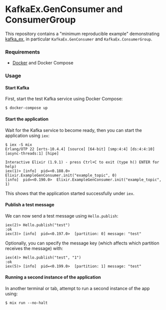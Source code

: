 # KafkaEx.GenConsumer and ConsumerGroup

This repository contains a "minimum reproducible example" demonstrating [kafka_ex](https://github.com/kafkaex/kafka_ex), in particular `KafkaEx.GenConsumer` and `KafkaEx.ConsumerGroup`.

### Requirements

* [Docker](https://docs.docker.com/install/) and Docker Compose

### Usage

#### Start Kafka

First, start the test Kafka service using Docker Compose:

```
$ docker-compose up
```

#### Start the application

Wait for the Kafka service to become ready, then you can start the application using `iex`:

```
$ iex -S mix
Erlang/OTP 22 [erts-10.4.4] [source] [64-bit] [smp:4:4] [ds:4:4:10] [async-threads:1] [hipe]

Interactive Elixir (1.9.1) - press Ctrl+C to exit (type h() ENTER for help)
iex(1)> [info]  pid=<0.188.0>  Elixir.ExampleGenConsumer.init("example_topic", 0)
[info]  pid=<0.190.0>  Elixir.ExampleGenConsumer.init("example_topic", 1)
```

This shows that the application started successfully under `iex`.

#### Publish a test message

We can now send a test message using `Hello.publish`:

```
iex(2)> Hello.publish("test")
:ok
iex(3)> [info]  pid=<0.197.0>  [partition: 0] message: "test"
```

Optionally, you can specify the message key (which affects which partition receives the message) with:

```
iex(4)> Hello.publish("test", "1")
:ok
iex(5)> [info]  pid=<0.199.0>  [partition: 1] message: "test"
```

#### Running a second instance of the application

In another terminal or tab, attempt to run a second instance of the app using:

```
$ mix run --no-halt
```

